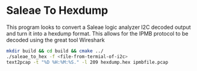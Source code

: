 # Saleae To Hexdump

This program looks to convert a Saleae logic analyzer I2C decoded output and turn it into a hexdump format.
This allows for the IPMB protocol to be decoded using the great tool Wireshark

```bash
mkdir build && cd build && cmake ../
./saleae_to_hex -f <file-from-termial-of-i2c>
text2pcap -t "%D %H:%M:%S." -l 209 hexdump.hex ipmbfile.pcap
```
